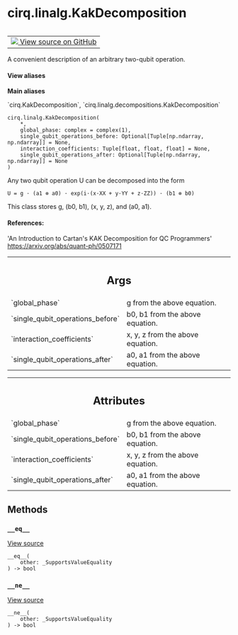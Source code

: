 <div itemscope itemtype="http://developers.google.com/ReferenceObject">
<meta itemprop="name" content="cirq.linalg.KakDecomposition" />
<meta itemprop="path" content="Stable" />
<meta itemprop="property" content="__eq__"/>
<meta itemprop="property" content="__init__"/>
<meta itemprop="property" content="__ne__"/>
</div>

# cirq.linalg.KakDecomposition

<!-- Insert buttons and diff -->

<table class="tfo-notebook-buttons tfo-api" align="left">

<td>
  <a target="_blank" href="https://github.com/quantumlib/cirq/tree/master/cirq/linalg/decompositions.py">
    <img src="https://www.tensorflow.org/images/GitHub-Mark-32px.png" />
    View source on GitHub
  </a>
</td>
</table>



A convenient description of an arbitrary two-qubit operation.

<section class="expandable">
  <h4 class="showalways">View aliases</h4>
  <p>
<b>Main aliases</b>
<p>`cirq.KakDecomposition`, `cirq.linalg.decompositions.KakDecomposition`</p>
</p>
</section>

<pre class="devsite-click-to-copy prettyprint lang-py tfo-signature-link">
<code>cirq.linalg.KakDecomposition(
    *,
    global_phase: complex = complex(1),
    single_qubit_operations_before: Optional[Tuple[np.ndarray, np.ndarray]] = None,
    interaction_coefficients: Tuple[float, float, float] = None,
    single_qubit_operations_after: Optional[Tuple[np.ndarray, np.ndarray]] = None
)
</code></pre>



<!-- Placeholder for "Used in" -->

Any two qubit operation U can be decomposed into the form

    U = g · (a1 ⊗ a0) · exp(i·(x·XX + y·YY + z·ZZ)) · (b1 ⊗ b0)

This class stores g, (b0, b1), (x, y, z), and (a0, a1).

#### References:

'An Introduction to Cartan's KAK Decomposition for QC Programmers'
https://arxiv.org/abs/quant-ph/0507171


<!-- Tabular view -->
 <table class="responsive fixed orange">
<colgroup><col width="214px"><col></colgroup>
<tr><th colspan="2"><h2 class="add-link">Args</h2></th></tr>

<tr>
<td>
`global_phase`
</td>
<td>
g from the above equation.
</td>
</tr><tr>
<td>
`single_qubit_operations_before`
</td>
<td>
b0, b1 from the above equation.
</td>
</tr><tr>
<td>
`interaction_coefficients`
</td>
<td>
x, y, z from the above equation.
</td>
</tr><tr>
<td>
`single_qubit_operations_after`
</td>
<td>
a0, a1 from the above equation.
</td>
</tr>
</table>





<!-- Tabular view -->
 <table class="responsive fixed orange">
<colgroup><col width="214px"><col></colgroup>
<tr><th colspan="2"><h2 class="add-link">Attributes</h2></th></tr>

<tr>
<td>
`global_phase`
</td>
<td>
g from the above equation.
</td>
</tr><tr>
<td>
`single_qubit_operations_before`
</td>
<td>
b0, b1 from the above equation.
</td>
</tr><tr>
<td>
`interaction_coefficients`
</td>
<td>
x, y, z from the above equation.
</td>
</tr><tr>
<td>
`single_qubit_operations_after`
</td>
<td>
a0, a1 from the above equation.
</td>
</tr>
</table>



## Methods

<h3 id="__eq__"><code>__eq__</code></h3>

<a target="_blank" href="https://github.com/quantumlib/cirq/tree/master/cirq/value/value_equality.py">View source</a>

<pre class="devsite-click-to-copy prettyprint lang-py tfo-signature-link">
<code>__eq__(
    other: _SupportsValueEquality
) -> bool
</code></pre>




<h3 id="__ne__"><code>__ne__</code></h3>

<a target="_blank" href="https://github.com/quantumlib/cirq/tree/master/cirq/value/value_equality.py">View source</a>

<pre class="devsite-click-to-copy prettyprint lang-py tfo-signature-link">
<code>__ne__(
    other: _SupportsValueEquality
) -> bool
</code></pre>






